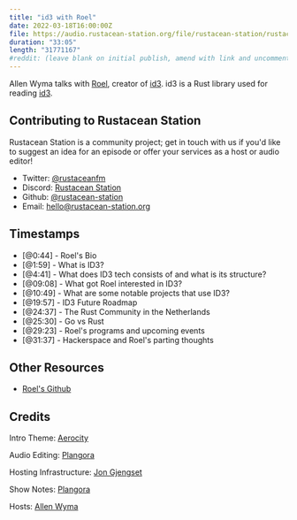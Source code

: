 ```yaml
---
title: "id3 with Roel"
date: 2022-03-18T16:00:00Z
file: https://audio.rustacean-station.org/file/rustacean-station/rustacean-station-e060-roel.mp3
duration: "33:05"
length: "31771167"
#reddit: (leave blank on initial publish, amend with link and uncomment this line after Reddit thread has been posted)
---
```

Allen Wyma talks with [Roel](https://polyfloyd.net/), creator of [id3](https://docs.rs/id3/latest/id3/). id3 is a Rust library used for reading [id3](https://id3.org/).


## Contributing to Rustacean Station

Rustacean Station is a community project; get in touch with us if you'd like to suggest an idea for an episode or offer your services as a host or audio editor!

- Twitter: [@rustaceanfm](https://twitter.com/rustaceanfm)
- Discord: [Rustacean Station](https://discord.gg/cHc3Gyc)
- Github: [@rustacean-station](https://github.com/rustacean-station/)
- Email: [hello@rustacean-station.org](mailto:hello@rustacean-station.org)

## Timestamps

- [@0:44] - Roel's Bio
- [@1:59] - What is ID3?
- [@4:41] - What does ID3 tech consists of and what is its structure?
- [@09:08] - What got Roel interested in ID3?
- [@10:49] - What are some notable projects that use ID3?
- [@19:57] - ID3 Future Roadmap
- [@24:37] - The Rust Community in the Netherlands
- [@25:30] - Go vs Rust
- [@29:23] - Roel's programs and upcoming events
- [@31:37] - Hackerspace and Roel's parting thoughts

## Other Resources
- [Roel's Github](https://github.com/polyfloyd)

## Credits
Intro Theme: [Aerocity](https://twitter.com/AerocityMusic)

Audio Editing: [Plangora](https://twitter.com/plangora)

Hosting Infrastructure: [Jon Gjengset](https://twitter.com/jonhoo/)

Show Notes: [Plangora](https://twitter.com/plangora)

Hosts: [Allen Wyma](https://twitter.com/allenwyma)
